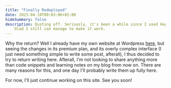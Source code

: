 ```yaml
---
title: "Finally Redeployed"
date: 2023-04-10T00:03:06+02:00
hideSummary: false
description: Dusting off. Seriously, it's been a while since I used Hugo.
    Glad I still can manage to make it work.
---
```


Why the return? Well I already have my own website at Wordpress [here](https://ahmadalkadri.com),
but seeing the changes in its premium plan, and its overly complex interface
(I just need something simple to write some post, afterall), I thus decided
to try to return writing here. Afterall, I'm not looking to share anything more than
code snippets and learning notes on my blog from now on. There are many reasons for this,
and one day I'll probably write them up fully here.

For now, I'll just continue working on this site. See you soon!
